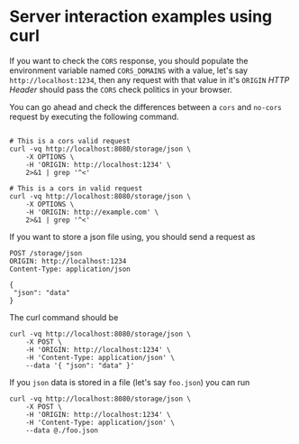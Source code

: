 # Server interaction examples using curl

If you want to check the `CORS` response, you should populate the environment variable named `CORS_DOMAINS` with a value, let's say `http://localhost:1234`, then any request with that value in it's `ORIGIN` _HTTP Header_ should pass the `CORS` check politics in your browser.

You can go ahead and check the differences between a `cors` and `no-cors` request by executing the following command.

```

# This is a cors valid request
curl -vq http://localhost:8080/storage/json \
    -X OPTIONS \
    -H 'ORIGIN: http://localhost:1234' \
    2>&1 | grep '^<'

# This is a cors in valid request
curl -vq http://localhost:8080/storage/json \
    -X OPTIONS \
    -H 'ORIGIN: http://example.com' \
    2>&1 | grep '^<'
```


If you want to store a json file using, you should send a request as

```
POST /storage/json
ORIGIN: http://localhost:1234
Content-Type: application/json

{
 "json": "data"
}
```

The curl command should be 

```
curl -vq http://localhost:8080/storage/json \
    -X POST \
    -H 'ORIGIN: http://localhost:1234' \
    -H 'Content-Type: application/json' \
    --data '{ "json": "data" }'
```

If you `json` data is stored in a file (let's say `foo.json`) you can run


```
curl -vq http://localhost:8080/storage/json \
    -X POST \
    -H 'ORIGIN: http://localhost:1234' \
    -H 'Content-Type: application/json' \
    --data @./foo.json
```

